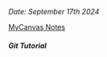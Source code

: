 *Date: September 17th 2024*

[MyCanvas Notes](https://mycanvas.mohawkcollege.ca/courses/107218/files/20633688?module_item_id=5794370)
###### **Git Tutorial**

